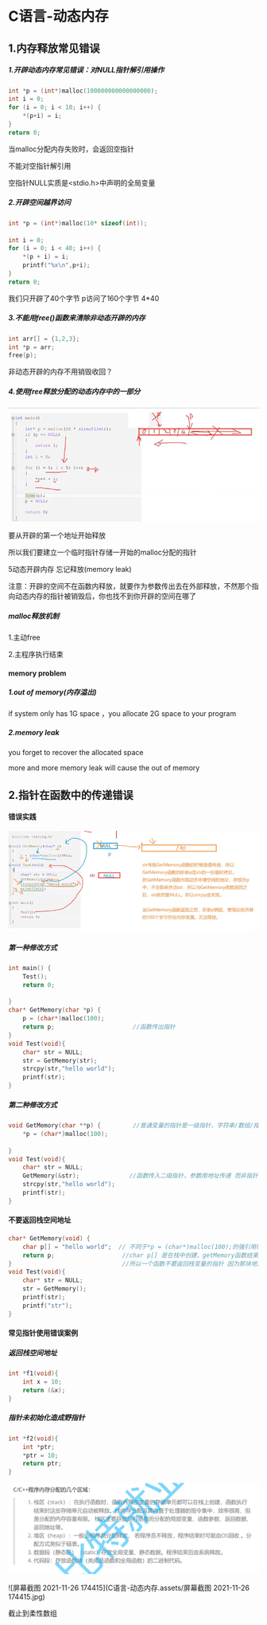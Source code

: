 # C语言-动态内存

## 1.内存释放常见错误

##### 1.开辟动态内存常见错误：对NULL指针解引用操作

```c
int *p = (int*)malloc(100000000000000000);
int i = 0;
for (i = 0; i < 10; i++) {
    *(p+i) = i;
}
return 0;
```

当malloc分配内存失败时，会返回空指针

不能对空指针解引用

空指针NULL实质是<stdio.h>中声明的全局变量



##### 2.开辟空间越界访问

```c
int *p = (int*)malloc(10* sizeof(int));

int i = 0;
for (i = 0; i < 40; i++) {
    *(p + i) = i;
    printf("%x\n",p+i);
}
return 0;
```

我们只开辟了40个字节  p访问了160个字节  4*40



##### 3.不能用free()函数来清除非动态开辟的内存

```c
int arr[] = {1,2,3};
int *p = arr;
free(p);
```

非动态开辟的内存不用销毁收回？



##### 4.使用free释放分配的动态内存中的一部分

<img src="C语言-动态内存.assets/image-20211125221650520.png" alt="image-20211125221650520"  />

要从开辟的第一个地址开始释放

所以我们要建立一个临时指针存储一开始的malloc分配的指针



5动态开辟内存 忘记释放(memory leak)

注意：开辟的空间不在函数内释放，就要作为参数传出去在外部释放，不然那个指向动态内存的指针被销毁后，你也找不到你开辟的空间在哪了



##### malloc释放机制

1.主动free

2.主程序执行结束



#### memory problem

##### 1.out of memory(内存溢出)

if system only has 1G space ，you allocate 2G space to your program 



##### 2.memory leak

you forget to recover the allocated space

more and more memory leak will cause the out of memory 



## 2.指针在函数中的传递错误

#### 错误实践

![image-20211126092139893](C语言-动态内存.assets/image-20211126092139893.png)



##### 第一种修改方式

```c
int main() {
    Test();
    return 0;

}
char* GetMemory(char *p) {
    p = (char*)malloc(100);
    return p;                      //函数传出指针
}
void Test(void){
    char* str = NULL;
    str = GetMemory(str);
    strcpy(str,"hello world");
    printf(str);
}
```

##### 第二种修改方式

```c
void GetMemory(char **p) {         //普通变量的指针是一级指针，字符串/数组/指针的指针是二级指针
    *p = (char*)malloc(100);

}
void Test(void){
    char* str = NULL;             
    GetMemory(&str);              //函数传入二级指针，参数用地址传递 而非指针变量传递(值传递)
    strcpy(str,"hello world");
    printf(str);
}
```

#### 不要返回栈空间地址

```c
char* GetMemory(void) {
    char p[] = "hello world";  // 不同于*p = (char*)malloc(100);的强引用(相当于java中的new)在堆中创建， 不会轻易销毁free    
    return p;					//char p[] 是在栈中创建，getMemory函数结束后，就会弹出栈 p被销毁
}								//所以一个函数不要返回栈变量的指针 因为那块地方已经被销毁,你再通过指针去访问已经访问不到
void Test(void){
    char* str = NULL;
    str = GetMemory();
    printf(str);
    printf("str");
}
```



#### 常见指针使用错误案例

##### 返回栈空间地址

```c
int *f1(void){
    int x = 10;
    return (&x);
}
```

##### 指针未初始化造成野指针

```c
int *f2(void){
    int *ptr;
    *ptr = 10;
    return ptr;
}
```

![image-20211126175311859](C语言-动态内存.assets/image-20211126175311859.png)

![屏幕截图 2021-11-26 174415](C语言-动态内存.assets/屏幕截图 2021-11-26 174415.jpg)



截止到柔性数组

